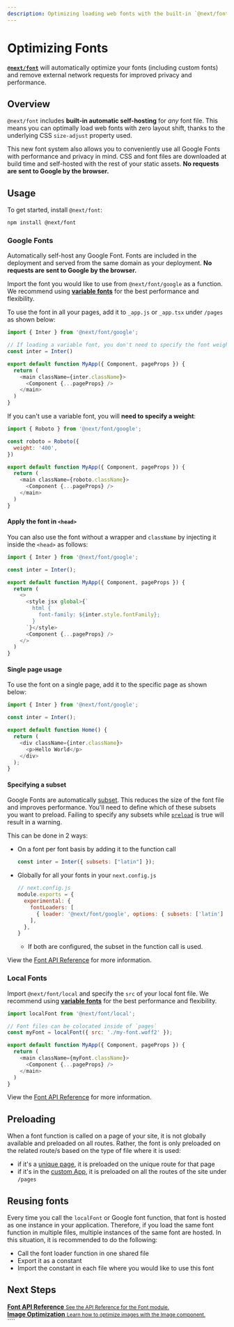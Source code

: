 ```yaml
---
description: Optimizing loading web fonts with the built-in `@next/font` loaders.
---
```


# Optimizing Fonts

[**`@next/font`**](/docs/api-reference/next/font.md) will automatically optimize your fonts (including custom fonts) and remove external network requests for improved privacy and performance.

## Overview

`@next/font` includes **built-in automatic self-hosting** for _any_ font file. This means you can optimally load web fonts with zero layout shift, thanks to the underlying CSS `size-adjust` property used.

This new font system also allows you to conveniently use all Google Fonts with performance and privacy in mind. CSS and font files are downloaded at build time and self-hosted with the rest of your static assets. **No requests are sent to Google by the browser.**

## Usage

To get started, install `@next/font`:

```bash
npm install @next/font
```

### Google Fonts

Automatically self-host any Google Font. Fonts are included in the deployment and served from the same domain as your deployment. **No requests are sent to Google by the browser.**

Import the font you would like to use from `@next/font/google` as a function. We recommend using [**variable fonts**](https://fonts.google.com/variablefonts) for the best performance and flexibility.

To use the font in all your pages, add it to `_app.js` or `_app.tsx` under `/pages` as shown below:

```js:pages/_app.js
import { Inter } from '@next/font/google';

// If loading a variable font, you don't need to specify the font weight
const inter = Inter()

export default function MyApp({ Component, pageProps }) {
  return (
    <main className={inter.className}>
      <Component {...pageProps} />
    </main>
  )
}
```

If you can't use a variable font, you will **need to specify a weight**:

```js:pages/_app.js
import { Roboto } from '@next/font/google';

const roboto = Roboto({
  weight: '400',
})

export default function MyApp({ Component, pageProps }) {
  return (
    <main className={roboto.className}>
      <Component {...pageProps} />
    </main>
  )
}
```

#### Apply the font in `<head>`

You can also use the font without a wrapper and `className` by injecting it inside the `<head>` as follows:

```js:pages/_app.js
import { Inter } from '@next/font/google';

const inter = Inter();

export default function MyApp({ Component, pageProps }) {
  return (
    <>
      <style jsx global>{`
        html {
          font-family: ${inter.style.fontFamily};
        }
      `}</style>
      <Component {...pageProps} />
    </>
  )
}
```

#### Single page usage

To use the font on a single page, add it to the specific page as shown below:

```js:pages/index.js
import { Inter } from '@next/font/google';

const inter = Inter();

export default function Home() {
  return (
    <div className={inter.className}>
      <p>Hello World</p>
    </div>
  );
}
```

#### Specifying a subset

Google Fonts are automatically [subset](https://fonts.google.com/knowledge/glossary/subsetting). This reduces the size of the font file and improves performance. You'll need to define which of these subsets you want to preload. Failing to specify any subsets while [`preload`](/docs/api-reference/next/font.md#preload) is true will result in a warning.

This can be done in 2 ways:

- On a font per font basis by adding it to the function call

  ```js:pages/_app.js
  const inter = Inter({ subsets: ["latin"] });
  ```

- Globally for all your fonts in your `next.config.js`

  ```js
  // next.config.js
  module.exports = {
    experimental: {
      fontLoaders: [
        { loader: '@next/font/google', options: { subsets: ['latin'] } },
      ],
    },
  }
  ```

  - If both are configured, the subset in the function call is used.

View the [Font API Reference](/docs/api-reference/next/font.md#nextfontgoogle) for more information.

### Local Fonts

Import `@next/font/local` and specify the `src` of your local font file. We recommend using [**variable fonts**](https://fonts.google.com/variablefonts) for the best performance and flexibility.

```js:pages/_app.js
import localFont from '@next/font/local';

// Font files can be colocated inside of `pages`
const myFont = localFont({ src: './my-font.woff2' });

export default function MyApp({ Component, pageProps }) {
  return (
    <main className={myFont.className}>
      <Component {...pageProps} />
    </main>
  )
}
```

View the [Font API Reference](/docs/api-reference/next/font.md#nextfontlocal) for more information.

## Preloading

When a font function is called on a page of your site, it is not globally available and preloaded on all routes. Rather, the font is only preloaded on the related route/s based on the type of file where it is used:

- if it's a [unique page](/docs/basic-features/pages), it is preloaded on the unique route for that page
- if it's in the [custom App](/docs/advanced-features/custom-app), it is preloaded on all the routes of the site under `/pages`

## Reusing fonts

Every time you call the `localFont` or Google font function, that font is hosted as one instance in your application. Therefore, if you load the same font function in multiple files, multiple instances of the same font are hosted. In this situation, it is recommended to do the following:

- Call the font loader function in one shared file
- Export it as a constant
- Import the constant in each file where you would like to use this font

## Next Steps

<div class="card">
  <a href="/docs/api-reference/next/font.md">
    <b>Font API Reference</b>
    <small>See the API Reference for the Font module.</small>
  </a>
</div>

<div class="card">
  <a href="/docs/basic-features/image-optimization.md">
    <b>Image Optimization</b>
    <small>Learn how to optimize images with the Image component.</small>
  </a>
</div>
````
